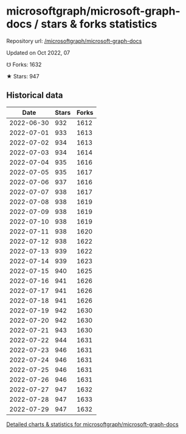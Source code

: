 # microsoftgraph/microsoft-graph-docs / stars & forks statistics

Repository url: [/microsoftgraph/microsoft-graph-docs](https://github.com/microsoftgraph/microsoft-graph-docs)

Updated on Oct 2022, 07

☋ Forks: 1632

★ Stars: 947

## Historical data
| Date | Stars | Forks |
|------|-------|-------|
| 2022-06-30 | 932 | 1612 | 
| 2022-07-01 | 933 | 1613 | 
| 2022-07-02 | 934 | 1613 | 
| 2022-07-03 | 934 | 1614 | 
| 2022-07-04 | 935 | 1616 | 
| 2022-07-05 | 935 | 1617 | 
| 2022-07-06 | 937 | 1616 | 
| 2022-07-07 | 938 | 1617 | 
| 2022-07-08 | 938 | 1619 | 
| 2022-07-09 | 938 | 1619 | 
| 2022-07-10 | 938 | 1619 | 
| 2022-07-11 | 938 | 1620 | 
| 2022-07-12 | 938 | 1622 | 
| 2022-07-13 | 939 | 1622 | 
| 2022-07-14 | 939 | 1623 | 
| 2022-07-15 | 940 | 1625 | 
| 2022-07-16 | 941 | 1626 | 
| 2022-07-17 | 941 | 1626 | 
| 2022-07-18 | 941 | 1626 | 
| 2022-07-19 | 942 | 1630 | 
| 2022-07-20 | 942 | 1630 | 
| 2022-07-21 | 943 | 1630 | 
| 2022-07-22 | 944 | 1631 | 
| 2022-07-23 | 946 | 1631 | 
| 2022-07-24 | 946 | 1631 | 
| 2022-07-25 | 946 | 1631 | 
| 2022-07-26 | 946 | 1631 | 
| 2022-07-27 | 947 | 1632 | 
| 2022-07-28 | 947 | 1633 | 
| 2022-07-29 | 947 | 1632 | 


[Detailed charts & statistics for microsoftgraph/microsoft-graph-docs](https://reviewgithub.com/rep/microsoftgraph/microsoft-graph-docs)
